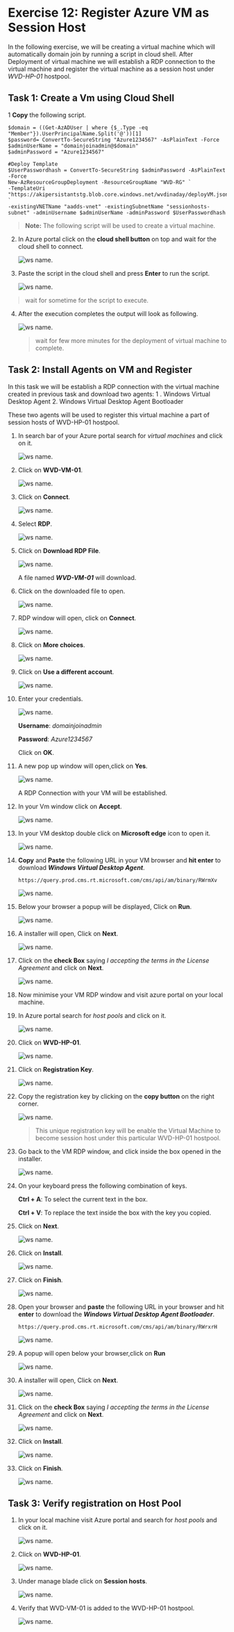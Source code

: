 # Exercise 12: Register Azure VM as Session Host

In the following exercise, we will be creating a virtual machine which will automatically domain join by running a script in cloud shell.
After Deployment of virtual machine we will establish a RDP connection to the virtual machine and register the virtual machine as a session host under *WVD-HP-01* hostpool.


## Task 1: Create a Vm using Cloud Shell



1 **Copy** the following script.


    $domain = ((Get-AzADUser | where {$_.Type -eq "Member"}).UserPrincipalName.Split('@'))[1]
    $password= ConvertTo-SecureString "Azure1234567" -AsPlainText -Force
    $adminUserName = "domainjoinadmin@$domain"
    $adminPassword = "Azure1234567"

    #Deploy Template
    $UserPasswordhash = ConvertTo-SecureString $adminPassword -AsPlainText -Force
    New-AzResourceGroupDeployment -ResourceGroupName "WVD-RG" `
    -TemplateUri "https://akipersistantstg.blob.core.windows.net/wvdinaday/deployVM.json" `
    -existingVNETName "aadds-vnet" -existingSubnetName "sessionhosts-subnet" -adminUsername $adminUserName -adminPassword $UserPasswordhash
       
       
 > **Note:** The following script will be used to create a virtual machine.


2. In Azure portal click on the **cloud shell button** on top and wait for the cloud shell to connect.

   ![ws name.](media/189.png)


3. Paste the script in the cloud shell and press **Enter** to run the script.

   ![ws name.](media/wvd54.png)
   
  > wait for sometime for the script to execute.
   
   
   
4. After the execution completes the output will look as following.

    ![ws name.](media/wvd55.png)

   > wait for few more minutes for the deployment of virtual machine to complete.


## Task 2: Install Agents on VM and Register

In this task we will be establish a RDP connection with the virtual machine created in previous task and download two agents:
  1 . Windows Virtual Desktop Agent
  2. Windows Virtual Desktop Agent Bootloader
  
These two agents will be used to register this virtual machine a part of session hosts of WVD-HP-01 hostpool.

1. In search bar of your Azure portal search for *virtual machines* and click on it.

   ![ws name.](media/192.png)
   
   
   
2. Click on **WVD-VM-01**.

   ![ws name.](media/193.png)
   
   
   
3. Click on **Connect**.

   ![ws name.](media/194.png)
   
   

4. Select **RDP**.

   ![ws name.](media/195.png)
   
   
5. Click on **Download RDP File**.

   ![ws name.](media/196.png)
   
   A file named ***WVD-VM-01*** will download.
   
   
   
6. Click on the downloaded file to open.

   ![ws name.](media/197.png)
   
   
7. RDP window will open, click on **Connect**.

   ![ws name.](media/198.png)
   
   
7. Click on **More choices**.

   ![ws name.](media/199.png)
   
   
8. Click on **Use a different account**.

   ![ws name.](media/200.png)
   
   
9. Enter your credentials.

   ![ws name.](media/201.png)
   
   
   **Username**: *domainjoinadmin*
   
   **Password**: *Azure1234567*
   
   Click on **OK**.
   
   
   
10. A new pop up window will open,click on **Yes**.
 
    ![ws name.](media/202.png)
    
    A RDP Connection with your VM will be established.
    
    
 11. In your Vm window click on **Accept**.
 
     ![ws name.](media/203.png)
    
    
    
12. In your VM desktop double click on **Microsoft edge** icon to open it.
 
    ![ws name.](media/204.png)
   
   



13. **Copy** and **Paste** the following URL in your VM browser and **hit enter** to download ***Windows Virtual Desktop Agent***.
 
        https://query.prod.cms.rt.microsoft.com/cms/api/am/binary/RWrmXv
 
    ![ws name.](media/205.png)
    
    
    
14. Below your browser a popup will be displayed, Click on **Run**.
 
     ![ws name.](media/206.png)



15. A installer will open, Click on **Next**.

    ![ws name.](media/207.png)
    
    
    
16. Click on the **check Box** saying *I accepting the terms in the License Agreement* and click on **Next**.

    ![ws name.](media/208.png)
    
    
    
17. Now minimise your VM RDP window and visit azure portal on your local machine.


18. In Azure portal search for *host pools* and click on it.

    ![ws name.](media/209.png)
    
    
    
19. Click on **WVD-HP-01**.
 
    ![ws name.](media/210.png)
     
     
     
20. Click on **Registration Key**.

    ![ws name.](media/211.png)
    
    
    
21. Copy the registration key by clicking on the **copy button** on the right corner.

    ![ws name.](media/212.png)
    
    > This unique registration key will be enable the Virtual Machine to become session host under this particular WVD-HP-01 hostpool.
    
22. Go back to the VM RDP window, and click inside the box opened in the installer.

    ![ws name.](media/213.png)
     

23. On your keyboard press the following combination of keys.

    **Ctrl + A**: To select the current text in the box.
    
    **Ctrl + V**: To replace the text inside the box with the key you copied.
    
    
24. Click on **Next**.

    ![ws name.](media/214.png)
     
     
     
25. Click on **Install**.

    ![ws name.](media/215.png)
    
    
    
26. Click on **Finish**.

    ![ws name.](media/216.png)
    
    
    
27. Open your browser and **paste** the following URL in your browser and hit **enter** to download the  ***Windows Virtual Desktop Agent Bootloader***.


        https://query.prod.cms.rt.microsoft.com/cms/api/am/binary/RWrxrH
        

    ![ws name.](media/217.png)
    
    
 
 
28. A popup will open below your browser,click on **Run**

    ![ws name.](media/218.png)
    
    
    
29. A installer will open, Click on **Next**.

    ![ws name.](media/219.png)
    
    
    
30. Click on the **check Box** saying *I accepting the terms in the License Agreement* and click on **Next**.

    ![ws name.](media/220.png)
    
    
    
31. Click on **Install**.

    ![ws name.](media/221.png)
    
    
32. Click on **Finish**.

    ![ws name.](media/222.png)
    
  
  
## Task 3: Verify registration on Host Pool


01. In your local machine visit Azure portal and search for *host pools* and click on it.

    ![ws name.](media/223.png)



02. Click on **WVD-HP-01**.

    ![ws name.](media/224.png)
    
    
03. Under manage blade click on **Session hosts**.

    ![ws name.](media/225.png)
    
    
  
04. Verify that WVD-VM-01 is added to the WVD-HP-01 hostpool.

    ![ws name.](media/226.png) 
